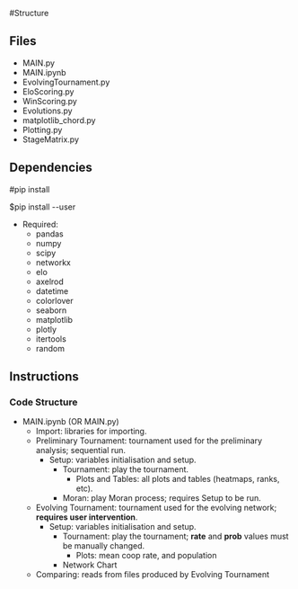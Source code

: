 

#Structure
## Files

- MAIN.py
- MAIN.ipynb
- EvolvingTournament.py
- EloScoring.py
- WinScoring.py
- Evolutions.py
- matplotlib_chord.py
- Plotting.py
- StageMatrix.py


## Dependencies

\#pip install <lib>
    
\$pip install --user <lib>

- Required:
    - pandas
    - numpy
    - scipy
    - networkx
    - elo
    - axelrod
    - datetime
    - colorlover
    - seaborn
    - matplotlib
    - plotly
    - itertools
    - random


## Instructions

### Code Structure

- MAIN.ipynb (OR MAIN.py)
    - Import: libraries for importing.
    - Preliminary Tournament: tournament used for the preliminary analysis; sequential run.
        - Setup: variables initialisation and setup.
            - Tournament: play the tournament.
                - Plots and Tables: all plots and tables (heatmaps, ranks, etc).
            - Moran: play Moran process; requires Setup to be run.
    - Evolving Tournament: tournament used for the evolving network; **requires user intervention**.
        - Setup: variables initialisation and setup.
            - Tournament: play the tournament; **rate** and **prob** values must be manually changed.
                - Plots: mean coop rate, and population
            - Network Chart
    - Comparing: reads from files produced by Evolving Tournament
    
